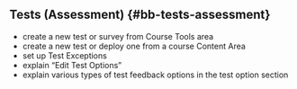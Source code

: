 ## Tests (Assessment) {#bb-tests-assessment}

*   create a new test or survey from Course Tools area
*   create a new test or deploy one from a course Content Area
*   set up Test Exceptions
*   explain “Edit Test Options”
*   explain various types of test feedback options in the test option section
